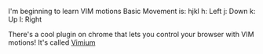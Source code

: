I'm beginning to learn VIM motions
Basic Movement is:
hjkl
h: Left
j: Down
k: Up
l: Right

There's a cool plugin on chrome that lets you control your browser with VIM motions! It's called [Vimium](https://github.com/philc/vimium)